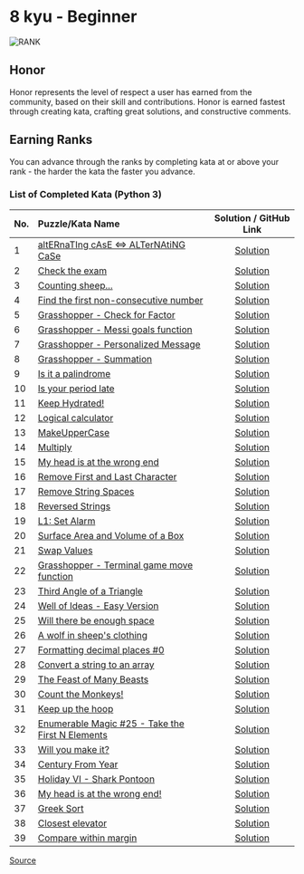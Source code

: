 # 8 kyu - Beginner

![RANK](https://github.com/ikostan/codewars/blob/master/img/copy-rank-kyu.png)

## Honor

Honor represents the level of respect a user has earned from the community,
based on their skill and contributions. Honor is earned fastest through creating
kata, crafting great solutions, and constructive comments.

## Earning Ranks

You can advance through the ranks by completing kata at or above your rank - the
harder the kata the faster you advance.

### List of Completed Kata (Python 3)
<!-- markdownlint-disable MD013 -->
| No. | Puzzle/Kata Name                                                                                                                  |                                                   Solution / GitHub Link                                                   |
|-----|:----------------------------------------------------------------------------------------------------------------------------------|:--------------------------------------------------------------------------------------------------------------------------:|
| 1   | [altERnaTIng cAsE <=> ALTerNAtiNG CaSe](https://www.codewars.com/kata/56efc695740d30f963000557)                                   |                     [Solution](https://github.com/ikostan/codewars/tree/master/kyu_8/alternating_case)                     |
| 2   | [Check the exam](https://www.codewars.com/kata/5a3dd29055519e23ec000074)                                                          |                      [Solution](https://github.com/ikostan/codewars/tree/master/kyu_8/check_the_exam)                      |
| 3   | [Counting sheep...](https://www.codewars.com/kata/54edbc7200b811e956000556)                                                       |                      [Solution](https://github.com/ikostan/codewars/tree/master/kyu_8/counting_sheep)                      |
| 4   | [Find the first non-consecutive number](https://www.codewars.com/kata/58f8a3a27a5c28d92e000144)                                   |          [Solution](https://github.com/ikostan/codewars/tree/master/kyu_8/find_the_first_non_consecutive_number)           |
| 5   | [Grasshopper - Check for Factor](https://www.codewars.com/kata/55cbc3586671f6aa070000fb)                                          |               [Solution](https://github.com/ikostan/codewars/tree/master/kyu_8/grasshopper_check_for_factor)               |
| 6   | [Grasshopper - Messi goals function](https://www.codewars.com/kata/55f73be6e12baaa5900000d4)                                      |             [Solution](https://github.com/ikostan/codewars/tree/master/kyu_8/grasshopper_messi_goals_function)             |
| 7   | [Grasshopper - Personalized Message](https://www.codewars.com/kata/5772da22b89313a4d50012f7)                                      |             [Solution](https://github.com/ikostan/codewars/tree/master/kyu_8/grasshopper_personalized_message)             |
| 8   | [Grasshopper - Summation](https://www.codewars.com/kata/55d24f55d7dd296eb9000030)                                                 |                  [Solution](https://github.com/ikostan/codewars/tree/master/kyu_8/grasshopper_summation)                   |
| 9   | [Is it a palindrome](https://www.codewars.com/kata/57a1fd2ce298a731b20006a4)                                                      |                    [Solution](https://github.com/ikostan/codewars/tree/master/kyu_8/is_it_a_palindrome)                    |
| 10  | [Is your period late](https://www.codewars.com/kata/578a8a01e9fd1549e50001f1)                                                     |                   [Solution](https://github.com/ikostan/codewars/tree/master/kyu_8/is_your_period_late)                    |
| 11  | [Keep Hydrated!](https://www.codewars.com/kata/582cb0224e56e068d800003c)                                                          |                 [Solution](https://github.com/ikostan/codewars/blob/master/kyu_8/keep_hydrated/README.md)                  |
| 12  | [Logical calculator](https://www.codewars.com/kata/57096af70dad013aa200007b)                                                      |                    [Solution](https://github.com/ikostan/codewars/tree/master/kyu_8/logical_calculator)                    |
| 13  | [MakeUpperCase](https://www.codewars.com/kata/57a0556c7cb1f31ab3000ad7)                                                           |                     [Solution](https://github.com/ikostan/codewars/tree/master/kyu_8/make_upper_case)                      |
| 14  | [Multiply](https://www.codewars.com/kata/50654ddff44f800200000004)                                                                |                         [Solution](https://github.com/ikostan/codewars/tree/master/kyu_8/multiply)                         |
| 15  | [My head is at the wrong end](https://www.codewars.com/kata/56f699cd9400f5b7d8000b55)                                             |               [Solution](https://github.com/ikostan/codewars/tree/master/kyu_8/my_head_is_at_the_wrong_end)                |
| 16  | [Remove First and Last Character](https://www.codewars.com/kata/56bc28ad5bdaeb48760009b0)                                         |             [Solution](https://github.com/ikostan/codewars/tree/master/kyu_8/remove_first_and_last_character)              |
| 17  | [Remove String Spaces](https://www.codewars.com/kata/57eae20f5500ad98e50002c5)                                                    |                   [Solution](https://github.com/ikostan/codewars/tree/master/kyu_8/remove_string_spaces)                   |
| 18  | [Reversed Strings](https://www.codewars.com/kata/5168bb5dfe9a00b126000018)                                                        |                     [Solution](https://github.com/ikostan/codewars/tree/master/kyu_8/reversed_strings)                     |
| 19  | [L1: Set Alarm](https://www.codewars.com/kata/568dcc3c7f12767a62000038)                                                           |                        [Solution](https://github.com/ikostan/codewars/tree/master/kyu_8/set_alarm)                         |
| 20  | [Surface Area and Volume of a Box](https://www.codewars.com/kata/565f5825379664a26b00007c)                                        |              [Solution](https://github.com/ikostan/codewars/tree/master/kyu_8/surface_area_and_volume_of_box)              |
| 21  | [Swap Values](https://www.codewars.com/kata/5388f0e00b24c5635e000fc6)                                                             |                       [Solution](https://github.com/ikostan/codewars/tree/master/kyu_8/swap_values)                        |
| 22  | [Grasshopper - Terminal game move function](https://www.codewars.com/kata/563a631f7cbbc236cf0000c2)                               |               [Solution](https://github.com/ikostan/codewars/tree/master/kyu_8/terminal_game_move_function)                |
| 23  | [Third Angle of a Triangle](https://www.codewars.com/kata/5a023c426975981341000014)                                               |                 [Solution](https://github.com/ikostan/codewars/tree/master/kyu_8/third_angle_of_triangle)                  |
| 24  | [Well of Ideas - Easy Version](https://www.codewars.com/kata/57f222ce69e09c3630000212)                                            |                [Solution](https://github.com/ikostan/codewars/tree/master/kyu_8/well_of_ideas_easy_version)                |
| 25  | [Will there be enough space](https://www.codewars.com/kata/5875b200d520904a04000003)                                              |                [Solution](https://github.com/ikostan/codewars/tree/master/kyu_8/will_there_be_enough_space)                |
| 26  | [A wolf in sheep's clothing](https://www.codewars.com/kata/5c8bfa44b9d1192e1ebd3d15)                                              |                  [Solution](https://github.com/ikostan/codewars/tree/master/kyu_8/wolf_in_sheep_clothing)                  |
| 27  | [Formatting decimal places #0](https://www.codewars.com/kata/5641a03210e973055a00000d)                                            |               [Solution](https://github.com/ikostan/codewars/tree/master/kyu_8/formatting_decimal_places_0)                |
| 28  | [Convert a string to an array](https://www.codewars.com/kata/57e76bc428d6fbc2d500036d)                                            |                [Solution](https://github.com/ikostan/codewars/tree/master/kyu_8/convert_string_to_an_array)                |
| 29  | [The Feast of Many Beasts](https://www.codewars.com/kata/5aa736a455f906981800360d)                                                |                 [Solution](https://github.com/ikostan/codewars/tree/master/kyu_8/the_feast_of_many_beasts)                 |
| 30  | [Count the Monkeys!](https://www.codewars.com/kata/count-the-monkeys)                                                             |                    [Solution](https://github.com/ikostan/codewars/tree/master/kyu_8/count_the_monkeys)                     |
| 31  | [Keep up the hoop](https://www.codewars.com/kata/55cb632c1a5d7b3ad0000145)                                                        |                     [Solution](https://github.com/ikostan/codewars/tree/master/kyu_8/keep_up_the_hoop)                     |
| 32  | [Enumerable Magic #25 - Take the First N Elements](https://www.codewars.com/kata/545afd0761aa4c3055001386)                        |                   [Solution](https://github.com/ikostan/codewars/tree/master/kyu_8/enumerable_magic_25)                    |
| 33  | [Will you make it?](https://www.codewars.com/kata/5861d28f124b35723e00005e)                                                       |                     [Solution](https://github.com/ikostan/codewars/tree/master/kyu_8/will_you_make_it)                     |
| 34  | [Century From Year](https://www.codewars.com/kata/5a3fe3dde1ce0e8ed6000097)                                                       |                    [Solution](https://github.com/ikostan/codewars/tree/master/kyu_8/century_from_year)                     |
| 35  | [Holiday VI - Shark Pontoon](https://www.codewars.com/kata/57e921d8b36340f1fd000059)                                              |                 [Solution](https://github.com/ikostan/codewars/tree/master/kyu_8/holiday_vi_shark_pontoon)                 |
| 36  | [My head is at the wrong end!](https://www.codewars.com/kata/56f699cd9400f5b7d8000b55)                                            |               [Solution](https://github.com/ikostan/codewars/tree/master/kyu_8/my_head_is_at_the_wrong_end)                |
| 37  | [Greek Sort](https://www.codewars.com/kata/56bc1acf66a2abc891000561)                                                              |                        [Solution](https://github.com/ikostan/codewars/tree/master/kyu_8/greek_sort)                        |
| 38  | [Closest elevator](https://www.codewars.com/kata/5c374b346a5d0f77af500a5a)                                                        |                     [Solution](https://github.com/ikostan/codewars/tree/master/kyu_8/closest_elevator)                     |
| 39  | [Compare within margin](https://www.codewars.com/kata/56453a12fcee9a6c4700009c)                                                   |                  [Solution](https://github.com/ikostan/codewars/tree/master/kyu_8/compare_within_margin)                   |
<!-- markdownlint-enable MD013 -->
[Source](https://www.codewars.com/about)
